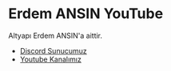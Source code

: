 # Erdem ANSIN YouTube

Altyapı Erdem ANSIN'a aittir.

- [Discord Sunucumuz](https://discord.gg/Z4ExvbGvJK)
- [Youtube Kanalımız](https://www.youtube.com/erdemansin)
